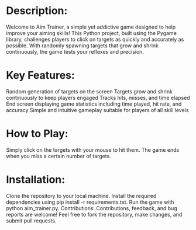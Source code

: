 # Description:

Welcome to Aim Trainer, a simple yet addictive game designed to help improve your aiming skills! This Python project, built using the Pygame library, challenges players to click on targets as quickly and accurately as possible. With randomly spawning targets that grow and shrink continuously, the game tests your reflexes and precision.

# Key Features:

Random generation of targets on the screen
Targets grow and shrink continuously to keep players engaged
Tracks hits, misses, and time elapsed
End screen displaying game statistics including time played, hit rate, and accuracy
Simple and intuitive gameplay suitable for players of all skill levels
# How to Play:

Simply click on the targets with your mouse to hit them.
The game ends when you miss a certain number of targets.
# Installation:

Clone the repository to your local machine.
Install the required dependencies using pip install -r requirements.txt.
Run the game with python aim_trainer.py.
Contributions:
Contributions, feedback, and bug reports are welcome! Feel free to fork the repository, make changes, and submit pull requests.
